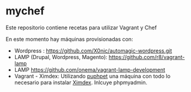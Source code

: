 mychef
======

Este repositorio contiene recetas para utilizar Vagrant y Chef

En este momento hay máquinas provisionadas con:
- Wordpress :  https://github.com/X0nic/automagic-wordpress.git
- LAMP (Drupal, Wordpress, Magento): https://github.com/r8/vagrant-lamp
- LAMP https://github.com/onema/vagrant-lamp-development
-  Vagrant - Ximdex: Utilizando [puphpet](http://puphpet.com) una máquina con todo lo necesario para instalar [Ximdex](https://github.com/XIMDEX/ximdex). Inlcuye phpmyadmin.

